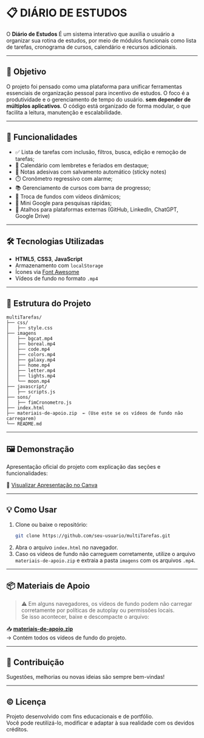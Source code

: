 # 📋 DIÁRIO DE ESTUDOS

O **Diário de Estudos** É um sistema interativo que auxilia o usuário a organizar sua rotina de estudos, por meio de módulos funcionais como lista de tarefas, cronograma de cursos, calendário e recursos adicionais.

---

## 🎯 Objetivo

O projeto foi pensado como uma plataforma para unificar ferramentas essenciais de organização pessoal para incentivo de estudos. O foco é a produtividade e o gerenciamento de tempo do usuário. **sem depender de múltiplos aplicativos**.
O código está organizado de forma modular, o que facilita a leitura, manutenção e escalabilidade. 

---

## 🧩 Funcionalidades

- ✅ Lista de tarefas com inclusão, filtros, busca, edição e remoção de tarefas;
- 📅 Calendário com lembretes e feriados em destaque;
- 📝 Notas adesivas com salvamento automático (sticky notes)
- ⏱️ Cronômetro regressivo com alarme;
- 📚 Gerenciamento de cursos com barra de progresso;
- 🎨 Troca de fundos com vídeos dinâmicos;
- 🔎 Mini Google para pesquisas rápidas;
- 🔗 Atalhos para plataformas externas (GitHub, LinkedIn, ChatGPT, Google Drive)

---

## 🛠️ Tecnologias Utilizadas

- **HTML5**, **CSS3**, **JavaScript**
- Armazenamento com `localStorage`
- Ícones via [Font Awesome](https://fontawesome.com/)
- Vídeos de fundo no formato `.mp4`

---

## 📁 Estrutura do Projeto

```
multiTarefas/
├── css/
│   ├── style.css
├── imagens
│   ├── bgcat.mp4
│   ├── boreal.mp4
│   ├── code.mp4
│   ├── colors.mp4
│   ├── galaxy.mp4
│   ├── home.mp4
│   ├── letter.mp4
│   ├── lights.mp4
│   └── moon.mp4
├── javascript/
│   ├── scripts.js
├── sons/
│   ├── fimCronometro.js
├── index.html
├── materiais-de-apoio.zip  ← (Use este se os vídeos de fundo não carregarem)
└── README.md
```

---

## 🖼️ Demonstração

Apresentação oficial do projeto com explicação das seções e funcionalidades:

🔗 [Visualizar Apresentação no Canva](https://www.canva.com/design/DAGsDWMS5sc/byauAcMrTl2SCfqkLbCVag/view?utm_content=DAGsDWMS5sc&utm_campaign=designshare&utm_medium=link2&utm_source=uniquelinks&utlId=hdaa5cac31d)

---

## 💡 Como Usar

1. Clone ou baixe o repositório:
   ```bash
   git clone https://github.com/seu-usuario/multiTarefas.git
   ```
2. Abra o arquivo `index.html` no navegador.
3. Caso os vídeos de fundo não carreguem corretamente, utilize o arquivo `materiais-de-apoio.zip` e extraia a pasta `imagens` com os arquivos `.mp4`.

---

## 📦 Materiais de Apoio

> ⚠️ Em alguns navegadores, os vídeos de fundo podem não carregar corretamente por políticas de autoplay ou permissões locais.  
> Se isso acontecer, baixe e descompacte o arquivo:

📥 **[materiais-de-apoio.zip](./materiais-de-apoio.zip)**  
→ Contém todos os vídeos de fundo do projeto.

---

## 📌 Contribuição

Sugestões, melhorias ou novas ideias são sempre bem-vindas! 

---

## © Licença

Projeto desenvolvido com fins educacionais e de portfólio.  
Você pode reutilizá-lo, modificar e adaptar à sua realidade com os devidos créditos. 
